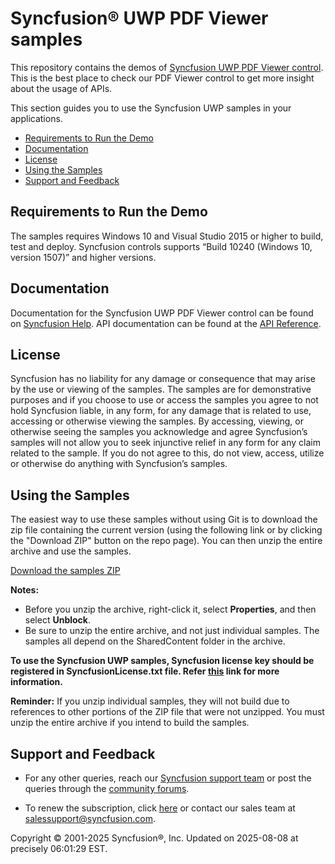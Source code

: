 # Syncfusion® UWP PDF Viewer samples 

This repository contains the demos of [Syncfusion UWP PDF Viewer control](https://www.syncfusion.com/products/uwp?utm_source=github&utm_medium=listing). This is the best place to check our PDF Viewer control to get more insight about the usage of APIs. 

This section guides you to use the Syncfusion UWP samples in your applications.

* [Requirements to Run the Demo](#requirements-to-run-the-demo)
* [Documentation](#documentation)
* [License](#license)
* [Using the Samples](#using-the-samples)
* [Support and Feedback](#support-and-feedback)

## <a name="requirements-to-run-the-demo"></a>Requirements to Run the Demo ##

The samples requires Windows 10 and Visual Studio 2015 or higher to build, test and deploy. Syncfusion controls supports “Build 10240 (Windows 10, version 1507)” and higher versions.  

## <a name="documentation"></a>Documentation ##

Documentation for the Syncfusion UWP PDF Viewer control can be found on [Syncfusion Help](https://help.syncfusion.com/uwp/pdf-viewer/overview?utm_source=github&utm_medium=listing). API documentation can be found at the [API Reference](https://help.syncfusion.com/cr/uwp/Syncfusion.Windows.PdfViewer.html?utm_source=github&utm_medium=listing).

## <a name="license"></a>License ##

Syncfusion has no liability for any damage or consequence that may arise by the use or viewing of the samples. The samples are for demonstrative purposes and if you choose to use or access the samples you agree to not hold Syncfusion liable, in any form, for any damage that is related to use, accessing or otherwise viewing the samples. By accessing, viewing, or otherwise seeing the samples you acknowledge and agree Syncfusion’s samples will not allow you to seek injunctive relief in any form for any claim related to the sample. If you do not agree to this, do not view, access, utilize or otherwise do anything with Syncfusion’s samples.

## <a name="using-the-samples"></a>Using the Samples ##

The easiest way to use these samples without using Git is to download the zip file containing the current version (using the following link or by clicking the "Download ZIP" button on the repo page). You can then unzip the entire archive and use the samples.

   [Download the samples ZIP](../../archive/master.zip)

   **Notes:** 
   * Before you unzip the archive, right-click it, select **Properties**, and then select **Unblock**.
   * Be sure to unzip the entire archive, and not just individual samples. The samples all depend on the SharedContent folder in the archive.  

**To use the Syncfusion UWP samples, Syncfusion license key should be registered in SyncfusionLicense.txt file. Refer [this](https://www.syncfusion.com/kb/9002?utm_source=github&utm_medium=listing) link for more information.**

**Reminder:** If you unzip individual samples, they will not build due to references to other portions of the ZIP file that were not unzipped. You must unzip the entire archive if you intend to build the samples.

## <a name="support-and-feedback"></a>Support and Feedback ##

* For any other queries, reach our [Syncfusion support team](https://www.syncfusion.com/support/directtrac/incidents/newincident?utm_source=github&utm_medium=listing) or post the queries through the [community forums](https://www.syncfusion.com/forums?utm_source=github&utm_medium=listing).

* To renew the subscription, click [here](https://www.syncfusion.com/sales/products?utm_source=github&utm_medium=listing) or contact our sales team at <salessupport@syncfusion.com>.
  
<p>Copyright © 2001-2025 Syncfusion®, Inc. Updated on 2025-08-08 at precisely 06:01:29 EST.</p>